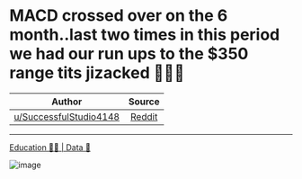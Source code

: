 MACD crossed over on the 6 month..last two times in this period we had our run ups to the $350 range tits jizacked 🚀🚀🚀
=========================================================================================================================

| Author       | Source       | 
| :-------------: |:-------------:|
|  [u/SuccessfulStudio4148](https://www.reddit.com/user/SuccessfulStudio4148/) | [Reddit](https://www.reddit.com/r/Superstonk/comments/pc3nah/macd_crossed_over_on_the_6_monthlast_two_times_in/) | 

---

[Education 👨‍🏫 | Data 🔢](https://www.reddit.com/r/Superstonk/search?q=flair_name%3A%22Education%20%F0%9F%91%A8%E2%80%8D%F0%9F%8F%AB%20%7C%20Data%20%F0%9F%94%A2%22&restrict_sr=1)

![image](https://user-images.githubusercontent.com/82035192/131130926-5499dfa4-d7e6-43b8-b373-327d33b46a63.png)
